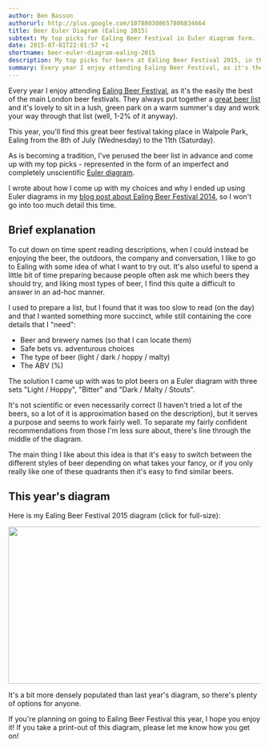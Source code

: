 ```yaml
---
author: Ben Basson
authorurl: http://plus.google.com/107880308657806834664
title: Beer Euler Diagram (Ealing 2015)
subtext: My top picks for Ealing Beer Festival in Euler diagram form.
date: 2015-07-01T22:01:57 +1
shortname: beer-euler-diagram-ealing-2015
description: My top picks for beers at Ealing Beer Festival 2015, in the form of a Beer Euler Diagram. 
summary: Every year I enjoy attending Ealing Beer Festival, as it's the easily the best of the main London beer festivals. This post contains my top picks from this year's beer list, in Beer Euler Diagram Form.
---
```


Every year I enjoy attending [Ealing Beer Festival][1], as it's the easily the best of the main London beer festivals. They always put together a [great beer list][2] and it's lovely to sit in a lush, green park on a warm summer's day and work your way through that list (well, 1-2% of it anyway).

This year, you'll find this great beer festival taking place in Walpole Park, Ealing from the 8th of July (Wednesday) to the 11th (Saturday). 

As is becoming a tradition, I've perused the beer list in advance and come up with my top picks - represented in the form of an imperfect and completely unscientific [Euler diagram][3].

I wrote about how I come up with my choices and why I ended up using Euler diagrams in my [blog post about Ealing Beer Festival 2014][4], so I won't go into too much detail this time.

Brief explanation
-----------------

To cut down on time spent reading descriptions, when I could instead be enjoying the beer, the outdoors, the company and conversation, I like to go to Ealing with some idea of what I want to try out. It's also useful to spend a little bit of time preparing because people often ask me which beers they should try, and liking most types of beer, I find this quite a difficult to answer in an ad-hoc manner.

I used to prepare a list, but I found that it was too slow to read (on the day) and that I wanted something more succinct, while still containing the core details that I "need":

* Beer and brewery names (so that I can locate them)
* Safe bets vs. adventurous choices
* The type of beer (light / dark / hoppy / malty)
* The ABV (%)

The solution I came up with was to plot beers on a Euler diagram with three sets "Light / Hoppy", "Bitter" and "Dark / Malty / Stouts". 

It's not scientific or even necessarily correct (I haven't tried a lot of the beers, so a lot of it is approximation based on the description), but it serves a purpose and seems to work fairly well. To separate my fairly confident recommendations from those I'm less sure about, there's line through the middle of the diagram.

The main thing I like about this idea is that it's easy to switch between the different styles of beer depending on what takes your fancy, or if you only really like one of these quadrants then it's easy to find similar beers.

This year's diagram
-------------------

Here is my Ealing Beer Festival 2015 diagram (click for full-size):

<a href="/images/blog/ealing-beer-euler-2015.png" target="_blank" markdown="1">
  <img src="/images/blog/ealing-beer-euler-2015.png" width="600" height="314" markdown="1">
</a>

It's a bit more densely populated than last year's diagram, so there's plenty of options for anyone.

If you're planning on going to Ealing Beer Festival this year, I hope you enjoy it! If you take a print-out of this diagram, please let me know how you get on!

[1]: http://www.ealingbeerfestival.org.uk/
[2]: /docs/blog/ealing-beer-list-2015.pdf
[3]: http://en.wikipedia.org/wiki/Euler_diagram
[4]: /blog/beer-euler-diagram-ealing-2014
